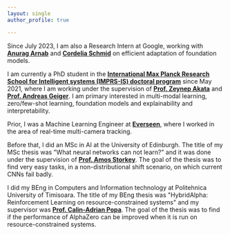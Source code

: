 ```yaml
---
layout: single
author_profile: true

---
```




Since July 2023, I am also a Research Intern at Google, working with **[Anurag Arnab](https://anuragarnab.github.io/)** and **[Cordelia Schmid](https://www.di.ens.fr/willow/people_webpages/cordelia/)** on efficient adaptation of foundation models.  

I am currently a PhD student in the **[International Max Planck Research School for Intelligent systems (IMPRS-IS) doctoral program](https://imprs.is.mpg.de/)** since May 2021, where I am working under the supervision of **[Prof. Zeynep Akata](https://eml-unitue.de/people/zeynep-akata)** and **[Prof. Andreas Geiger](http://www.cvlibs.net/)**.
I am primary interested in multi-modal learning, zero/few-shot learning, foundation models and explainability and interpretability.

Prior, I was a Machine Learning Engineer at **[Everseen](https://everseen.com/)**, where I worked in the area of real-time multi-camera tracking.

Before that, I did an MSc in AI at the University of Edinburgh. The title of my MSc thesis was "What neural networks can not learn?" and it was done under the supervision of **[Prof. Amos Storkey](https://www.bayeswatch.com/)**. The goal of the thesis was to find very easy tasks, in a non-distributional shift scenario, on which current CNNs fail badly.

I did my BEng in Computers and Information technology at Politehnica University of Timisoara. The title of my BEng thesis was "HybridAlpha: Reinforcement Learning on resource-constrained systems" and my supervisor was **[Prof. Calin-Adrian Popa](https://sites.google.com/site/popacalinadrian/)**. The goal of the thesis was to find if the performance of AlphaZero can be improved when it is run on resource-constrained systems.

